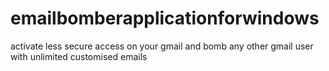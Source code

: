 # emailbomberapplicationforwindows
activate less secure access on your gmail and bomb any other gmail user with unlimited customised emails
